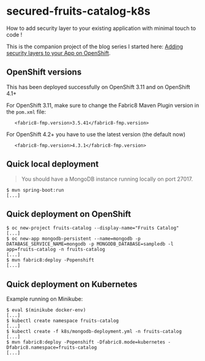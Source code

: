# secured-fruits-catalog-k8s

How to add security layer to your existing application with minimal touch to code !

This is the companion project of the blog series I started here: [Adding security layers to your App on OpenShift](https://medium.com/@lbroudoux/adding-security-layers-to-your-app-on-openshift-part-1-deployment-and-tls-ingress-9ef752835599).

## OpenShift versions

This has been deployed successfully on OpenShift 3.11 and on OpenShift 4.1+

For OpenShift 3.11, make sure to change the Fabric8 Maven Plugin version in the `pom.xml` file:

```
   <fabric8-fmp.version>3.5.41</fabric8-fmp.version>
```

For OpenShift 4.2+ you have to use the latest version (the default now)

```
   <fabric8-fmp.version>4.3.1</fabric8-fmp.version>
```

## Quick local deployment

> You should have a MongoDB instance running locally on port 27017.

```
$ mvn spring-boot:run
[...]
```

## Quick deployment on OpenShift

```
$ oc new-project fruits-catalog --display-name="Fruits Catalog"
[...]
$ oc new-app mongodb-persistent --name=mongodb -p DATABASE_SERVICE_NAME=mongodb -p MONGODB_DATABASE=sampledb -l app=fruits-catalog -n fruits-catalog
[...]
$ mvn fabric8:deploy -Popenshift
[...]
```

## Quick deployment on Kubernetes

Example running on Minikube:

```
$ eval $(minikube docker-env)
[...]
$ kubectl create namespace fruits-catalog
[...]
$ kubectl create -f k8s/mongodb-deployment.yml -n fruits-catalog
[...]
$ mvn fabric8:deploy -Popenshift -Dfabric8.mode=kubernetes -Dfabric8.namespace=fruits-catalog
[...]
```

